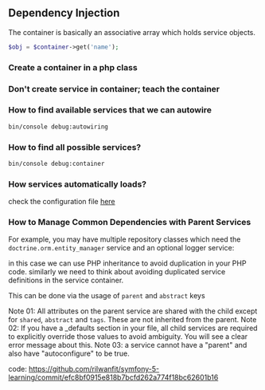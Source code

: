 ## Dependency Injection

The container is basically an associative array which holds service objects.

```php
$obj = $container->get('name');
```

### Create a container in a php class



### Don't create service in container; teach the container



### How to find available services that we can autowire
```bash
bin/console debug:autowiring
```

### How to find all possible services?
```bash
bin/console debug:container
```

### How services automatically loads?
check the configuration file [here](https://github.com/rilwanfit/symfony-5-learning/blob/94e132bba9125b56eb46d35936e86dacdcd99f76/config/services.yaml#L8)


### How to Manage Common Dependencies with Parent Services

For example, you may have multiple repository classes which need the `doctrine.orm.entity_manager` service and an optional logger service:

in this case we can use PHP inheritance to avoid duplication in your PHP code. similarly we need to think about avoiding duplicated service definitions in the service container.

This can be done via the usage of `parent` and `abstract` keys

Note 01: All attributes on the parent service are shared with the child except for `shared`, `abstract` and `tags`. These are not inherited from the parent.
Note 02: If you have a _defaults section in your file, all child services are required to explicitly override those values to avoid ambiguity. You will see a clear error message about this.
Note 03: a service cannot have a "parent" and also have "autoconfigure" to be true.

code: https://github.com/rilwanfit/symfony-5-learning/commit/efc8bf0915e818b7bcfd262a774f18bc62601b16


